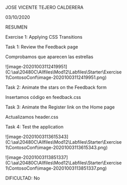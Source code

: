 JOSE VICENTE TEJERO CALDERERA	

03/10/2020

RESUMEN

Exercise 1: Applying CSS Transitions

Task 1: Review the Feedback page

Comprobamos que aparecen las estrellas

![image-20201003112419951](C:\aa\20480C\Allfiles\Mod12\Labfiles\Starter\Exercise 1\ContosoConf\image-20201003112419951.png)



Task 2: Animate the stars on the Feedback form

Insertamos código en feedback.css

Task 3: Animate the Register link on the Home page

Actualizamos header.css

Task 4: Test the application

![image-20201003113615343](C:\aa\20480C\Allfiles\Mod12\Labfiles\Starter\Exercise 1\ContosoConf\image-20201003113615343.png)



![image-20201003113851337](C:\aa\20480C\Allfiles\Mod12\Labfiles\Starter\Exercise 1\ContosoConf\image-20201003113851337.png)



DIFICULTAD: No


